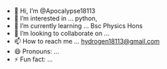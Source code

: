 - 👋 Hi, I’m @Apocalypse18113
- 👀 I’m interested in ... python,
- 🌱 I’m currently learning ... Bsc Physics Hons 
- 💞️ I’m looking to collaborate on ...
- 📫 How to reach me ... hydrogen18113@gmail.com
- 😄 Pronouns: ...
- ⚡ Fun fact: ...

<!---
Apocalypse18113/Apocalypse18113 is a ✨ special ✨ repository because its `README.md` (this file) appears on your GitHub profile.
You can click the Preview link to take a look at your changes.
--->
